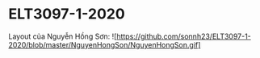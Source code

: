 # ELT3097-1-2020
Layout của Nguyễn Hồng Sơn: ![https://github.com/sonnh23/ELT3097-1-2020/blob/master/NguyenHongSon/NguyenHongSon.gif]
